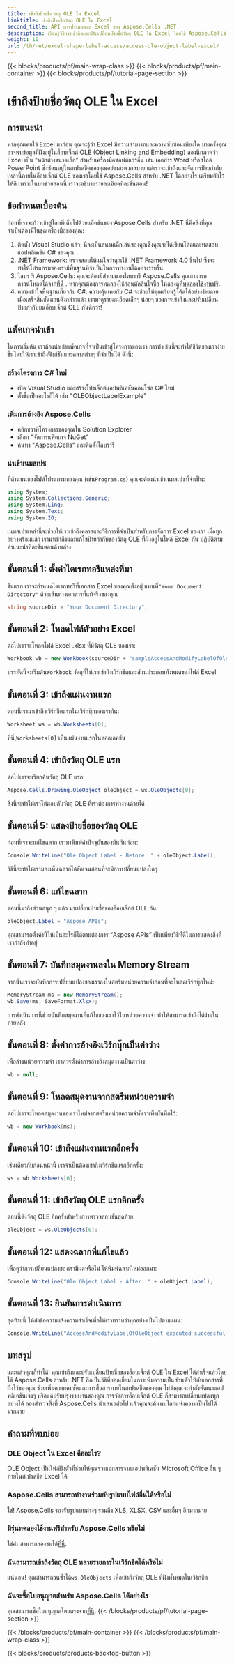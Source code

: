 ```yaml
---
title: เข้าถึงป้ายชื่อวัตถุ OLE ใน Excel
linktitle: เข้าถึงป้ายชื่อวัตถุ OLE ใน Excel
second_title: API การประมวลผล Excel ของ Aspose.Cells .NET
description: เรียนรู้วิธีการเข้าถึงและปรับเปลี่ยนป้ายชื่อวัตถุ OLE ใน Excel โดยใช้ Aspose.Cells สำหรับ .NET คำแนะนำง่ายๆ พร้อมตัวอย่างโค้ดรวมอยู่ด้วย
weight: 10
url: /th/net/excel-shape-label-access/access-ole-object-label-excel/
---
```


{{< blocks/products/pf/main-wrap-class >}}
{{< blocks/products/pf/main-container >}}
{{< blocks/products/pf/tutorial-page-section >}}

# เข้าถึงป้ายชื่อวัตถุ OLE ใน Excel

## การแนะนำ
หากคุณเคยใช้ Excel มาก่อน คุณจะรู้ว่า Excel มีความสามารถและความซับซ้อนเพียงใด บางครั้งคุณอาจพบข้อมูลที่ฝังอยู่ในอ็อบเจ็กต์ OLE (Object Linking and Embedding) ลองนึกภาพว่า Excel เป็น "หน้าต่างขนาดเล็ก" สำหรับเครื่องมือซอฟต์แวร์อื่น เช่น เอกสาร Word หรือสไลด์ PowerPoint ซึ่งซ่อนอยู่ในสเปรดชีตของคุณอย่างสะดวกสบาย แต่เราจะเข้าถึงและจัดการป้ายกำกับเหล่านี้ภายในอ็อบเจ็กต์ OLE ของเราโดยใช้ Aspose.Cells สำหรับ .NET ได้อย่างไร เตรียมตัวไว้ให้ดี เพราะในบทช่วยสอนนี้ เราจะอธิบายรายละเอียดทีละขั้นตอน!
## ข้อกำหนดเบื้องต้น
 
ก่อนที่เราจะก้าวเข้าสู่โลกที่เต็มไปด้วยแอ็คชันของ Aspose.Cells สำหรับ .NET นี่คือสิ่งที่คุณจำเป็นต้องมีในชุดเครื่องมือของคุณ:
1. ติดตั้ง Visual Studio แล้ว: นี่จะเป็นสนามเด็กเล่นของคุณซึ่งคุณจะได้เขียนโค้ดและทดสอบแอปพลิเคชัน C# ของคุณ
2. .NET Framework: ตรวจสอบให้แน่ใจว่าคุณใช้ .NET Framework 4.0 ขึ้นไป ซึ่งจะทำให้โปรแกรมของเรามีพื้นฐานที่จำเป็นในการทำงานได้อย่างราบรื่น
3.  ไลบรารี Aspose.Cells: คุณจะต้องมีสำเนาของไลบรารี Aspose.Cells คุณสามารถดาวน์โหลดได้จาก[ที่นี่](https://releases.aspose.com/cells/net/) . หากคุณต้องการทดลองใช้ก่อนตัดสินใจซื้อ ให้ลองดูที่[ทดลองใช้งานฟรี](https://releases.aspose.com/).
4. ความเข้าใจพื้นฐานเกี่ยวกับ C#: ความคุ้นเคยกับ C# จะช่วยให้คุณเรียนรู้โค้ดได้อย่างง่ายดาย
เมื่อเสร็จสิ้นขั้นตอนดังกล่าวแล้ว เรามาดูรายละเอียดเล็กๆ น้อยๆ ของการเข้าถึงและปรับเปลี่ยนป้ายกำกับบนอ็อบเจ็กต์ OLE กันดีกว่า!
## แพ็คเกจนำเข้า 
ในการเริ่มต้น เราต้องนำเข้าแพ็คเกจที่จำเป็นเข้าสู่โครงการของเรา การทำเช่นนี้จะทำให้ชีวิตของเราง่ายขึ้นโดยให้เราเข้าถึงฟังก์ชันและคลาสต่างๆ ที่จำเป็นได้ ดังนี้:
### สร้างโครงการ C# ใหม่ 
- เปิด Visual Studio และสร้างโปรเจ็กต์แอปพลิเคชันคอนโซล C# ใหม่
- ตั้งชื่อเป็นอะไรก็ได้ เช่น "OLEObjectLabelExample"
### เพิ่มการอ้างอิง Aspose.Cells 
- คลิกขวาที่โครงการของคุณใน Solution Explorer
- เลือก "จัดการแพ็คเกจ NuGet"
- ค้นหา "Aspose.Cells" และติดตั้งไลบรารี
### นำเข้าเนมสเปซ
 ที่ด้านบนของไฟล์โปรแกรมของคุณ (เช่น`Program.cs`) คุณจะต้องนำเข้าเนมสเปซที่จำเป็น:
```csharp
using System;
using System.Collections.Generic;
using System.Linq;
using System.Text;
using System.IO;
```
เนมสเปซเหล่านี้จะช่วยให้เราเข้าถึงคลาสและวิธีการที่จำเป็นสำหรับการจัดการ Excel ของเรา
เมื่อทุกอย่างพร้อมแล้ว เรามาเข้าถึงและแก้ไขป้ายกำกับของวัตถุ OLE ที่ฝังอยู่ในไฟล์ Excel กัน ปฏิบัติตามคำแนะนำทีละขั้นตอนด้านล่าง:
## ขั้นตอนที่ 1: ตั้งค่าไดเรกทอรีแหล่งที่มา
 ขั้นแรก เราจะกำหนดไดเรกทอรีที่เอกสาร Excel ของคุณตั้งอยู่ แทนที่`"Your Document Directory"` ด้วยเส้นทางเอกสารที่แท้จริงของคุณ
```csharp
string sourceDir = "Your Document Directory";
```
## ขั้นตอนที่ 2: โหลดไฟล์ตัวอย่าง Excel 
ต่อไปเราจะโหลดไฟล์ Excel .xlsx ที่มีวัตถุ OLE ของเรา:
```csharp
Workbook wb = new Workbook(sourceDir + "sampleAccessAndModifyLabelOfOleObject.xlsx");
```
 บรรทัดนี้จะเริ่มต้น`Workbook` วัตถุที่ให้เราเข้าถึงเวิร์กชีตและส่วนประกอบทั้งหมดของไฟล์ Excel
## ขั้นตอนที่ 3: เข้าถึงแผ่นงานแรก
ตอนนี้เรามาเข้าถึงเวิร์กชีตแรกในเวิร์กบุ๊กของเรากัน:
```csharp
Worksheet ws = wb.Worksheets[0];
```
 ที่นี่,`Worksheets[0]` เป็นแผ่นงานแรกในคอลเลคชัน
## ขั้นตอนที่ 4: เข้าถึงวัตถุ OLE แรก 
ต่อไปเราจะเรียกค้นวัตถุ OLE แรก:
```csharp
Aspose.Cells.Drawing.OleObject oleObject = ws.OleObjects[0];
```
สิ่งนี้จะทำให้เราโต้ตอบกับวัตถุ OLE ที่เราต้องการทำงานด้วยได้
## ขั้นตอนที่ 5: แสดงป้ายชื่อของวัตถุ OLE
ก่อนที่เราจะแก้ไขฉลาก เรามาพิมพ์ค่าปัจจุบันของมันกันก่อน:
```csharp
Console.WriteLine("Ole Object Label - Before: " + oleObject.Label);
```
วิธีนี้จะทำให้เรามองเห็นฉลากได้ชัดเจนก่อนที่จะมีการเปลี่ยนแปลงใดๆ
## ขั้นตอนที่ 6: แก้ไขฉลาก 
ตอนนี้มาถึงส่วนสนุก ๆ แล้ว มาเปลี่ยนป้ายชื่อของอ็อบเจ็กต์ OLE กัน:
```csharp
oleObject.Label = "Aspose APIs";
```
คุณสามารถตั้งค่านี้ให้เป็นอะไรก็ได้ตามต้องการ “Aspose APIs” เป็นเพียงวิธีที่ดีในการแสดงสิ่งที่เรากำลังทำอยู่
## ขั้นตอนที่ 7: บันทึกสมุดงานลงใน Memory Stream 
จากนั้นเราจะบันทึกการเปลี่ยนแปลงของเราลงในสตรีมหน่วยความจำก่อนที่จะโหลดเวิร์กบุ๊กใหม่:
```csharp
MemoryStream ms = new MemoryStream();
wb.Save(ms, SaveFormat.Xlsx);
```
การดำเนินการนี้ช่วยบันทึกสมุดงานที่แก้ไขของเราไว้ในหน่วยความจำ ทำให้สามารถเข้าถึงได้ง่ายในภายหลัง
## ขั้นตอนที่ 8: ตั้งค่าการอ้างอิงเวิร์กบุ๊กเป็นค่าว่าง 
เพื่อล้างหน่วยความจำ เราควรตั้งค่าการอ้างอิงสมุดงานเป็นค่าว่าง:
```csharp
wb = null;
```
## ขั้นตอนที่ 9: โหลดสมุดงานจากสตรีมหน่วยความจำ 
ต่อไปเราจะโหลดสมุดงานของเราใหม่จากสตรีมหน่วยความจำที่เราเพิ่งบันทึกไว้:
```csharp
wb = new Workbook(ms);
```
## ขั้นตอนที่ 10: เข้าถึงแผ่นงานแรกอีกครั้ง 
เช่นเดียวกับก่อนหน้านี้ เราจำเป็นต้องเข้าถึงเวิร์กชีตแรกอีกครั้ง:
```csharp
ws = wb.Worksheets[0];
```
## ขั้นตอนที่ 11: เข้าถึงวัตถุ OLE แรกอีกครั้ง
ตอนนี้ดึงวัตถุ OLE อีกครั้งสำหรับการตรวจสอบขั้นสุดท้าย:
```csharp
oleObject = ws.OleObjects[0];
```
## ขั้นตอนที่ 12: แสดงฉลากที่แก้ไขแล้ว 
เพื่อดูว่าการเปลี่ยนแปลงของเรามีผลหรือไม่ ให้พิมพ์ฉลากใหม่ออกมา:
```csharp
Console.WriteLine("Ole Object Label - After: " + oleObject.Label);
```
## ขั้นตอนที่ 13: ยืนยันการดำเนินการ 
สุดท้ายนี้ ให้ส่งข้อความแจ้งความสำเร็จเพื่อให้เราทราบว่าทุกอย่างเป็นไปตามแผน:
```csharp
Console.WriteLine("AccessAndModifyLabelOfOleObject executed successfully.");
```
## บทสรุป 
และแล้วคุณก็ทำได้! คุณเข้าถึงและปรับเปลี่ยนป้ายชื่อของอ็อบเจ็กต์ OLE ใน Excel ได้สำเร็จแล้วโดยใช้ Aspose.Cells สำหรับ .NET ถือเป็นวิธีที่ยอดเยี่ยมในการเพิ่มความเป็นส่วนตัวให้กับเอกสารที่ฝังไว้ของคุณ ช่วยเพิ่มความคมชัดและการสื่อสารภายในสเปรดชีตของคุณ 
ไม่ว่าคุณจะกำลังพัฒนาแอปพลิเคชันเจ๋งๆ หรือแค่ปรับปรุงรายงานของคุณ การจัดการอ็อบเจ็กต์ OLE ก็สามารถเปลี่ยนแปลงทุกอย่างได้ ลองสำรวจสิ่งที่ Aspose.Cells นำเสนอต่อไป แล้วคุณจะค้นพบโลกแห่งความเป็นไปได้มากมาย
## คำถามที่พบบ่อย
### OLE Object ใน Excel คืออะไร?  
OLE Object เป็นไฟล์ฝังตัวที่ช่วยให้คุณรวมเอกสารจากแอปพลิเคชัน Microsoft Office อื่น ๆ ภายในสเปรดชีต Excel ได้
### Aspose.Cells สามารถทำงานร่วมกับรูปแบบไฟล์อื่นได้หรือไม่  
ใช่! Aspose.Cells รองรับรูปแบบต่างๆ รวมถึง XLS, XLSX, CSV และอื่นๆ อีกมากมาย
### มีรุ่นทดลองใช้งานฟรีสำหรับ Aspose.Cells หรือไม่  
 ใช่ค่ะ สามารถลองชมได้[ที่นี่](https://releases.aspose.com/).
### ฉันสามารถเข้าถึงวัตถุ OLE หลายรายการในเวิร์กชีตได้หรือไม่  
แน่นอน! คุณสามารถวนซ้ำได้`ws.OleObjects` เพื่อเข้าถึงวัตถุ OLE ที่ฝังทั้งหมดในเวิร์กชีต
### ฉันจะซื้อใบอนุญาตสำหรับ Aspose.Cells ได้อย่างไร  
 คุณสามารถซื้อใบอนุญาตโดยตรงจาก[ที่นี่](https://purchase.aspose.com/buy).
{{< /blocks/products/pf/tutorial-page-section >}}

{{< /blocks/products/pf/main-container >}}
{{< /blocks/products/pf/main-wrap-class >}}

{{< blocks/products/products-backtop-button >}}
